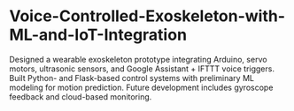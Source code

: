 # Voice-Controlled-Exoskeleton-with-ML-and-IoT-Integration
Designed a wearable exoskeleton prototype integrating Arduino, servo motors, ultrasonic sensors, and Google Assistant + IFTTT voice triggers. Built Python- and Flask-based control systems with preliminary ML modeling for motion prediction. Future development includes gyroscope feedback and cloud-based monitoring.
